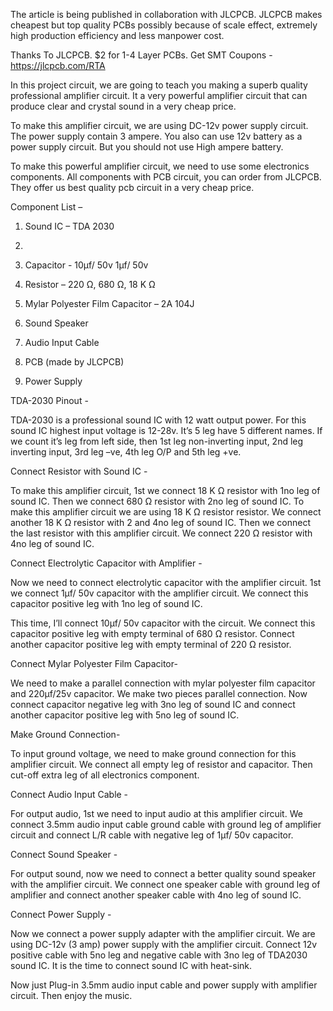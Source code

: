 The article is being published in collaboration with JLCPCB. JLCPCB makes cheapest but top quality PCBs possibly because of scale effect, extremely high production efficiency and less manpower cost.

Thanks To JLCPCB.
$2 for 1-4 Layer PCBs.
Get SMT Coupons - https://jlcpcb.com/RTA



In this project circuit, we are going to teach you making a superb quality professional amplifier circuit. It a very powerful amplifier circuit that can produce clear and crystal sound in a very cheap price. 

To make this amplifier circuit, we are using DC-12v power supply circuit. The power supply contain 3 ampere. You also can use 12v battery as a power supply circuit. But you should not use High ampere battery.

To make this powerful amplifier circuit, we need to use some electronics components. All components with PCB circuit, you can order from JLCPCB. They offer us best quality pcb circuit in a very cheap price.

Component List – 

1. Sound IC – TDA 2030
2. 
3. Capacitor  - 10µf/ 50v
		            1µf/ 50v
                
2. Resistor –  220 Ω,
		           680 Ω,
		          18 K Ω
              
3. Mylar Polyester Film Capacitor – 2A 104J 

4. Sound Speaker

5. Audio Input Cable 

6. PCB (made by JLCPCB)

7. Power Supply


TDA-2030 Pinout - 

TDA-2030 is a professional sound IC with 12 watt output power. For this sound IC highest input voltage is 12-28v. 
It’s 5 leg have 5 different names. If we count it’s leg from left side, then 1st leg non-inverting input, 2nd leg inverting input, 3rd leg –ve, 4th leg O/P and 5th leg +ve.


Connect Resistor with Sound IC - 

To make this amplifier circuit, 1st we connect 18 K Ω resistor with 1no leg of sound IC. Then we connect 680 Ω resistor with 2no leg of sound IC.
To make this amplifier circuit we are using 18 K Ω resistor resistor. We connect another 18 K Ω resistor with 2 and 4no leg of sound IC.
Then we connect the last resistor with this amplifier circuit. We connect 220 Ω resistor with 4no leg of sound IC.


Connect Electrolytic Capacitor with Amplifier - 

Now we need to connect electrolytic capacitor with the amplifier circuit. 1st we connect 1µf/ 50v capacitor with the amplifier circuit. We connect this capacitor positive leg with 1no leg of sound IC.

This time, I’ll connect 10µf/ 50v capacitor with the circuit. We connect this capacitor positive leg with empty terminal of 680 Ω resistor. 
Connect another capacitor positive leg with empty terminal of 220 Ω resistor.

Connect Mylar Polyester Film Capacitor- 

We need to make a parallel connection with mylar polyester film capacitor and 220µf/25v capacitor. We make two pieces parallel connection. 
Now connect capacitor negative leg with 3no leg of sound IC and connect another capacitor positive leg with 5no leg of sound IC.

Make Ground Connection- 

To input ground voltage, we need to make ground connection for this amplifier circuit. We connect all empty leg of resistor and capacitor.
Then cut-off extra leg of all electronics component. 

Connect Audio Input Cable - 

For output audio, 1st we need to input audio at this amplifier circuit. We connect 3.5mm audio input cable ground cable with ground leg of amplifier circuit and connect L/R cable with negative leg of 1µf/ 50v capacitor.

Connect Sound Speaker - 

For output sound, now we need to connect a better quality sound speaker with the amplifier circuit. We connect one speaker cable with ground leg of amplifier and connect another speaker cable with 4no leg of sound IC.

Connect Power Supply - 

Now we connect a power supply adapter with the amplifier circuit. We are using DC-12v (3 amp) power supply with the amplifier circuit. Connect 12v positive cable with 5no leg and negative cable with 3no leg of TDA2030 sound IC.
It is the time to connect sound IC with heat-sink. 

Now just Plug-in 3.5mm audio input cable and power supply with amplifier circuit. Then enjoy the music.



